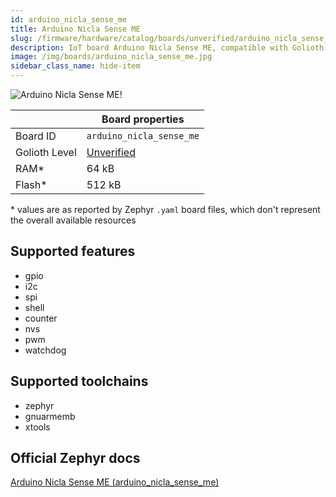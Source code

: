 ```yaml
---
id: arduino_nicla_sense_me
title: Arduino Nicla Sense ME
slug: /firmware/hardware/catalog/boards/unverified/arduino_nicla_sense_me
description: IoT board Arduino Nicla Sense ME, compatible with Golioth at unverified level.
image: /img/boards/arduino_nicla_sense_me.jpg
sidebar_class_name: hide-item
---
```


[//]: # (This is an auto-generated file, do not edit! Changes to it will be lost upon re-generation)

![Arduino Nicla Sense ME!](/img/boards/arduino_nicla_sense_me.jpg "Arduino Nicla Sense ME")

|                | Board properties     |
| -------------  | -------------------- |
| Board ID       | `arduino_nicla_sense_me` |
| Golioth Level  | [Unverified](/firmware/hardware#unverified-boards) |
| RAM*           | 64 kB |
| Flash*         | 512 kB |

\* values are as reported by Zephyr `.yaml` board files, which don't represent the overall available resources



## Supported features

* gpio
* i2c
* spi
* shell
* counter
* nvs
* pwm
* watchdog

## Supported toolchains

* zephyr
* gnuarmemb
* xtools

## Official Zephyr docs

[Arduino Nicla Sense ME (arduino_nicla_sense_me)](https://docs.zephyrproject.org/latest/boards/arduino/nicla_sense_me/doc/index.html)
